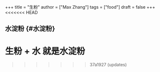 +++
title = "生粉"
author = ["Max Zhang"]
tags = ["food"]
draft = false
+++
<<<<<<< HEAD

## 水淀粉 {#水淀粉}

生粉 + 水 就是水淀粉
=======
>>>>>>> 37a1927 (updates)
